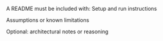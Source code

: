 A README must be included with:
Setup and run instructions
  
Assumptions or known limitations

Optional: architectural notes or reasoning

